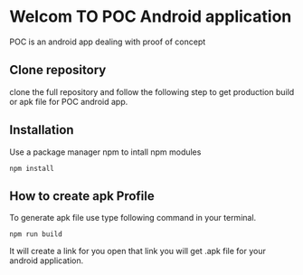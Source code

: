 # Welcom TO POC Android application
POC is an android app dealing with proof of concept

## Clone repository
clone the full repository and follow the following step to get production build or apk file for POC android app.

## Installation
Use a package manager npm to intall npm modules
```
npm install
```

## How to create apk Profile
To generate apk file use type following command in your terminal.
```
npm run build
```
It will create a link for you open that link you will get .apk file for your android application. 
